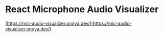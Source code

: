 # React Microphone Audio Visualizer

[https://mic-audio-visualizer.onoya.dev/](https://mic-audio-visualizer.onoya.dev/)
